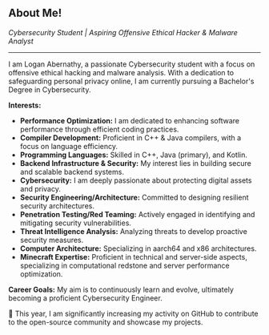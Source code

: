 ## About Me! 

*Cybersecurity Student | Aspiring Offensive Ethical Hacker & Malware Analyst*

---

I am Logan Abernathy, a passionate Cybersecurity student with a focus on offensive ethical hacking and malware analysis. With a dedication to safeguarding personal privacy online, I am currently pursuing a Bachelor's Degree in Cybersecurity.

**Interests:**
- **Performance Optimization:** I am dedicated to enhancing software performance through efficient coding practices.
- **Compiler Development:** Proficient in C++ & Java compilers, with a focus on language efficiency.
- **Programming Languages:** Skilled in C++, Java (primary), and Kotlin.
- **Backend Infrastructure & Security:** My interest lies in building secure and scalable backend systems.
- **Cybersecurity:** I am deeply passionate about protecting digital assets and privacy.
- **Security Engineering/Architecture:** Committed to designing resilient security architectures.
- **Penetration Testing/Red Teaming:** Actively engaged in identifying and mitigating security vulnerabilities.
- **Threat Intelligence Analysis:** Analyzing threats to develop proactive security measures.
- **Computer Architecture:** Specializing in aarch64 and x86 architectures.
- **Minecraft Expertise:** Proficient in technical and server-side aspects, specializing in computational redstone and server performance optimization.

**Career Goals:**
My aim is to continuously learn and evolve, ultimately becoming a proficient Cybersecurity Engineer.

📢 This year, I am significantly increasing my activity on GitHub to contribute to the open-source community and showcase my projects.
